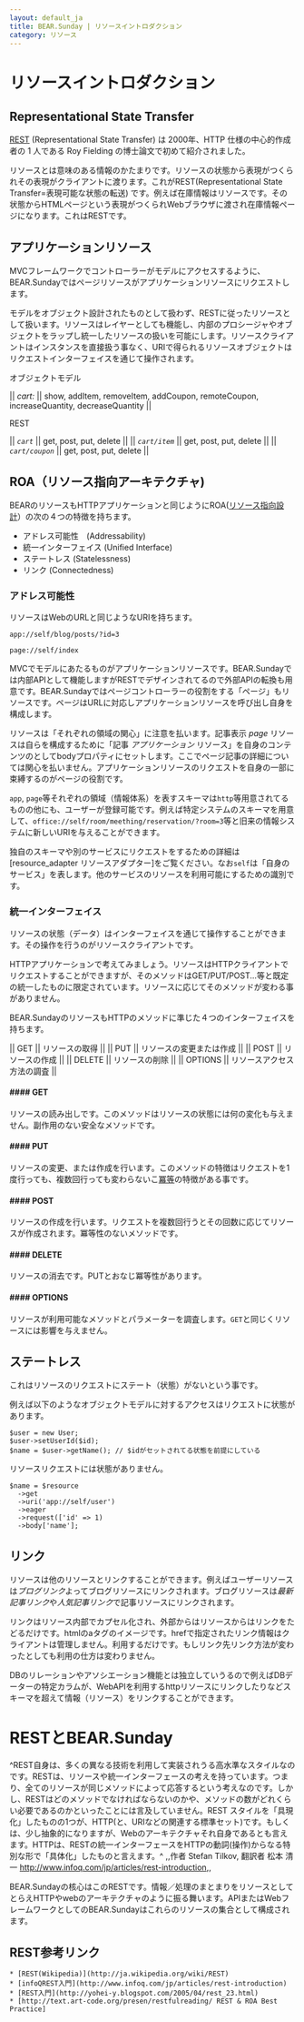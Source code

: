 ```yaml
---
layout: default_ja
title: BEAR.Sunday | リソースイントロダクション
category: リソース
--- 
```


# リソースイントロダクション

## Representational State Transfer 

[REST](http://ja.wikipedia.org/wiki/REST) (Representational State Transfer) は 2000年、HTTP 仕様の中心的作成者の 1 人である Roy Fielding の博士論文で初めて紹介されました。

リソースとは意味のある情報のかたまりです。リソースの状態から表現がつくられその表現がクライアントに渡ります。これがREST(Representational State Transfer=表現可能な状態の転送) です。例えば在庫情報はリソースです。その状態からHTMLページという表現がつくられWebブラウザに渡され在庫情報ページになります。これはRESTです。

## アプリケーションリソース 
MVCフレームワークでコントローラーがモデルにアクセスするように、BEAR.Sundayではページリソースがアプリケーションリソースにリクエストします。

モデルをオブジェクト設計されたものとして扱わず、RESTに従ったリソースとして扱います。リソースはレイヤーとしても機能し、内部のプロシージャやオブジェクトをラップし統一したリソースの扱いを可能にします。リソースクライアントはインスタンスを直接扱う事なく、URIで得られるリソースオブジェクトはリクエストインターフェイスを通じて操作されます。

オブジェクトモデル

|| *cart:* || show, addItem, removeItem, addCoupon, remoteCoupon, increaseQuantity, decreaseQuantity ||

REST

|| *`cart`* || get, post, put, delete || 
|| *`cart/item`* || get, post, put, delete || 
|| *`cart/coupon`* || get, post, put, delete || 



## ROA（リソース指向アーキテクチャ) 
BEARのリソースもHTTPアプリケーションと同じようにROA([リソース指向設計](http://en.wikipedia.org/wiki/Resource-oriented_architecture)）の次の４つの特徴を持ちます。

 * アドレス可能性　(Addressability)
 * 統一インターフェイス (Unified Interface)
 * ステートレス (Statelessness)
 * リンク (Connectedness)

### アドレス可能性 

リソースはWebのURLと同じようなURIを持ちます。

```
app://self/blog/posts/?id=3
```

```
page://self/index
```

MVCでモデルにあたるものがアプリケーションリソースです。BEAR.Sundayでは内部APIとして機能しますがRESTでデザインされてるので外部APIの転換も用意です。BEAR.Sundayではページコントローラーの役割をする「ページ」もリソースです。ページはURLに対応しアプリケーションリソースを呼び出し自身を構成します。

リソースは「それぞれの領域の関心」に注意を払います。記事表示 *page* リソースは自らを構成するために「記事 *アプリケーション* リソース」を自身のコンテンツのとしてbodyプロパティにセットします。ここでページ記事の詳細については関心を払いません。アプリケーションリソースのリクエストを自身の一部に束縛するのがページの役割です。

`app`, `page`等それぞれの領域（情報体系）を表すスキーマは`http`等用意されてるものの他にも、ユーザーが登録可能です。例えば特定システムのスキーマを用意して、`office://self/room/meething/reservation/?room=3`等と旧来の情報システムに新しいURIを与えることができます。

独自のスキーマや別のサービスにリクエストをするための詳細は[resource_adapter リソースアダプター]をご覧ください。なお`self`は「自身のサービス」を表します。他のサービスのリソースを利用可能にするための識別です。

### 統一インターフェイス 

リソースの状態（データ）はインターフェイスを通じて操作することができます。その操作を行うのがリソースクライアントです。

HTTPアプリケーションで考えてみましょう。リソースはHTTPクライアントでリクエストすることができますが、そのメソッドはGET/PUT/POST...等と既定の統一したものに限定されています。リソースに応じてそのメソッドが変わる事がありません。

BEAR.SundayのリソースもHTTPのメソッドに準じた４つのインターフェイスを持ちます。

|| GET || リソースの取得 ||
|| PUT || リソースの変更または作成 ||
|| POST || リソースの作成 ||
|| DELETE || リソースの削除 ||
|| OPTIONS || リソースアクセス方法の調査 ||

#### #### GET 
リソースの読み出しです。このメソッドはリソースの状態には何の変化も与えません。副作用のない安全なメソッドです。

#### #### PUT 
リソースの変更、または作成を行います。このメソッドの特徴はリクエストを1度行っても、複数回行っても変わらないこ[冪等](http://ja.wikipedia.org/wiki/%E5%86%AA%E7%AD%89)の特徴がある事です。

#### #### POST 
リソースの作成を行います。リクエストを複数回行うとその回数に応じてリソースが作成されます。冪等性のないメソッドです。

#### #### DELETE 
リソースの消去です。PUTとおなじ冪等性があります。

#### #### OPTIONS 
リソースが利用可能なメソッドとパラメーターを調査します。`GET`と同じくリソースには影響を与えません。

## ステートレス 

これはリソースのリクエストにステート（状態）がないという事です。

例えば以下のようなオブジェクトモデルに対するアクセスはリクエストに状態があります。

```
$user = new User;
$user->setUserId($id); 
$name = $user->getName(); // $idがセットされてる状態を前提にしている
```

リソースリクエストには状態がありません。
```
$name = $resource
  ->get
  ->uri('app://self/user')
  ->eager
  ->request(['id' => 1)
  ->body['name'];
```


## リンク 

リソースは他のリソースとリンクすることができます。例えばユーザーリソースは*ブログリンク*よってブログリソースにリンクされます。ブログリソースは*最新記事リンク*や*人気記事リンク*で記事リソースにリンクされます。

リンクはリソース内部でカプセル化され、外部からはリソースからはリンクをたどるだけです。htmlのaタグのイメージです。hrefで指定されたリンク情報はクライアントは管理しません。利用するだけです。もしリンク先リンク方法が変わったとしても利用の仕方は変わりません。

DBのリレーションやアソシエーション機能とは独立していうるので例えばDBデーターの特定カラムが、WebAPIを利用するhttpリソースにリンクしたりなどスキーマを超えて情報（リソース）をリンクすることができます。

# RESTとBEAR.Sunday 

^REST自身は、多くの異なる技術を利用して実装されうる高水準なスタイルなのです。RESTは、リソースや統一インターフェースの考えを持っています。つまり、全てのリソースが同じメソッドによって応答するという考えなのです。しかし、RESTはどのメソッドでなければならないのかや、メソッドの数がどれくらい必要であるのかといったことには言及していません。REST スタイルを「具現化」したものの1つが、HTTP(と、URIなどの関連する標準セット)です。もしくは、少し抽象的になりますが、Webのアーキテクチャそれ自身であるとも言えます。HTTPは、RESTの統一インターフェースをHTTPの動詞(操作)からなる特別な形で「具体化」したものと言えます。^
,,作者 Stefan Tilkov, 翻訳者 松本 清一 http://www.infoq.com/jp/articles/rest-introduction,,

BEAR.Sundayの核心はこのRESTです。情報／処理のまとまりをリソースとしてとらえHTTPやwebのアーキテクチャのように振る舞います。APIまたはWebフレームワークとしてのBEAR.Sundayはこれらのリソースの集合として構成されます。

## REST参考リンク 

    * [REST(Wikipedia)](http://ja.wikipedia.org/wiki/REST)
    * [infoQREST入門](http://www.infoq.com/jp/articles/rest-introduction)
    * [REST入門](http://yohei-y.blogspot.com/2005/04/rest_23.html)
    * [http://text.art-code.org/presen/restfulreading/ REST & ROA Best Practice]